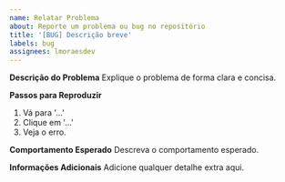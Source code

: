 ```yaml
---
name: Relatar Problema
about: Reporte um problema ou bug no repositório
title: '[BUG] Descrição breve'
labels: bug
assignees: lmoraesdev
---
```


**Descrição do Problema**
Explique o problema de forma clara e concisa.

**Passos para Reproduzir**

1. Vá para '...'
2. Clique em '...'
3. Veja o erro.

**Comportamento Esperado**
Descreva o comportamento esperado.

**Informações Adicionais**
Adicione qualquer detalhe extra aqui.
